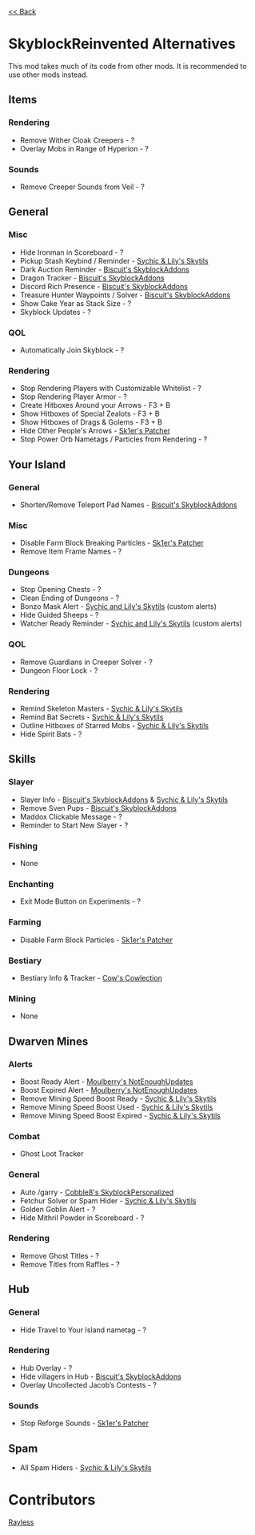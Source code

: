 [<< Back](README.md)

# SkyblockReinvented Alternatives

This mod takes much of its code from other mods. It is recommended to use other mods instead.

## Items

### Rendering

- Remove Wither Cloak Creepers - ?
- Overlay Mobs in Range of Hyperion - ?

### Sounds

- Remove Creeper Sounds from Veil - ?

## General

### Misc

- Hide Ironman in Scoreboard - ?
- Pickup Stash Keybind / Reminder - [Sychic & Lily's Skytils](https://github.com/Skytils/SkytilsMod/releases/latest)
- Dark Auction Reminder - [Biscuit's SkyblockAddons](https://github.com/BiscuitDevelopment/SkyblockAddons/releases/latest)
- Dragon Tracker - [Biscuit's SkyblockAddons](https://github.com/BiscuitDevelopment/SkyblockAddons/releases/latest)
- Discord Rich Presence - [Biscuit's SkyblockAddons](https://github.com/BiscuitDevelopment/SkyblockAddons/releases/latest)
- Treasure Hunter Waypoints / Solver - [Biscuit's SkyblockAddons](https://github.com/BiscuitDevelopment/SkyblockAddons/releases/latest)
- Show Cake Year as Stack Size - ?
- Skyblock Updates - ?

### QOL

- Automatically Join Skyblock - ?

### Rendering

- Stop Rendering Players with Customizable Whitelist - ?
- Stop Rendering Player Armor - ?
- Create Hitboxes Around your Arrows - F3 + B
- Show Hitboxes of Special Zealots - F3 + B
- Show Hitboxes of Drags & Golems - F3 + B
- Hide Other People's Arrows - [Sk1er's Patcher](https://sk1er.club/mods/patcher)
- Stop Power Orb Nametags / Particles from Rendering - ?

## Your Island

### General

- Shorten/Remove Teleport Pad Names - [Biscuit's SkyblockAddons](https://github.com/BiscuitDevelopment/SkyblockAddons/releases/latest)

### Misc

- Disable Farm Block Breaking Particles - [Sk1er's Patcher](https://sk1er.club/mods/patcher)
- Remove Item Frame Names - ?

### Dungeons

- Stop Opening Chests - ?
- Clean Ending of Dungeons - ?
- Bonzo Mask Alert - [Sychic and Lily's Skytils](https://github.com/Skytils/SkytilsMod) (custom alerts)
- Hide Guided Sheeps - ?
- Watcher Ready Reminder - [Sychic and Lily's Skytils](https://github.com/Skytils/SkytilsMod) (custom alerts)

### QOL

- Remove Guardians in Creeper Solver - ?
- Dungeon Floor Lock - ?

### Rendering

- Remind Skeleton Masters - [Sychic & Lily's Skytils](https://github.com/Skytils/SkytilsMod/releases/latest)
- Remind Bat Secrets - [Sychic & Lily's Skytils](https://github.com/Skytils/SkytilsMod/releases/latest)
- Outline Hitboxes of Starred Mobs - [Sychic & Lily's Skytils](https://github.com/Skytils/SkytilsMod/releases/latest)
- Hide Spirit Bats - ?

## Skills

### Slayer

- Slayer Info - [Biscuit's SkyblockAddons](https://github.com/BiscuitDevelopment/SkyblockAddons/releases/latest) & [Sychic & Lily's Skytils](https://github.com/Skytils/SkytilsMod/releases/latest)
- Remove Sven Pups - [Biscuit's SkyblockAddons](https://github.com/BiscuitDevelopment/SkyblockAddons/releases/latest)
- Maddox Clickable Message - ?
- Reminder to Start New Slayer - ?

### Fishing

- None

### Enchanting

- Exit Mode Button on Experiments - ?

### Farming

- Disable Farm Block Particles - [Sk1er's Patcher](https://sk1er.club/mods/patcher)

### Bestiary

- Bestiary Info & Tracker - [Cow's Cowlection](https://github.com/cow-mc/Cowlection/releases/latest)

### Mining

- None

## Dwarven Mines

### Alerts

- Boost Ready Alert - [Moulberry's NotEnoughUpdates](https://github.com/Moulberry/NotEnoughUpdates/releases/latest)
- Boost Expired Alert - [Moulberry's NotEnoughUpdates](https://github.com/Moulberry/NotEnoughUpdates/releases/latest)
- Remove Mining Speed Boost Ready - [Sychic & Lily's Skytils](https://github.com/Skytils/SkytilsMod/releases/latest)
- Remove Mining Speed Boost Used - [Sychic & Lily's Skytils](https://github.com/Skytils/SkytilsMod/releases/latest)
- Remove Mining Speed Boost Expired - [Sychic & Lily's Skytils](https://github.com/Skytils/SkytilsMod/releases/latest)

### Combat

- Ghost Loot Tracker

### General

- Auto /garry - [Cobble8's SkyblockPersonalized](https://github.com/Cobble8/SkyblockPersonalized/releases/latest)
- Fetchur Solver or Spam Hider - [Sychic & Lily's Skytils](https://github.com/Skytils/SkytilsMod/releases/latest)
- Golden Goblin Alert - ?
- Hide Mithril Powder in Scoreboard - ?

### Rendering

- Remove Ghost Titles - ?
- Remove Titles from Raffles - ?

## Hub

### General

- Hide Travel to Your Island nametag - ?

### Rendering

- Hub Overlay - ?
- Hide villagers in Hub - [Biscuit's SkyblockAddons](https://github.com/BiscuitDevelopment/SkyblockAddons/releases/latest)
- Overlay Uncollected Jacob’s Contests - ?

### Sounds

- Stop Reforge Sounds - [Sk1er's Patcher](https://sk1er.club/mods/patcher)

## Spam

- All Spam Hiders - [Sychic & Lily's Skytils](https://github.com/Skytils/SkytilsMod/releases/latest)

# Contributors

[Rayless](https://github.com/UnderscoreRayless)
